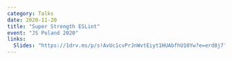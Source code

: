 ```yaml
---
category: Talks
date: 2020-11-20
title: "Super Strength ESLint"
event: "JS Poland 2020"
links:
  Slides: "https://1drv.ms/p/s!AvUc1cvPrJnWvtEiyt1HUAbfhU10Yw?e=erd8j7"
---
```

